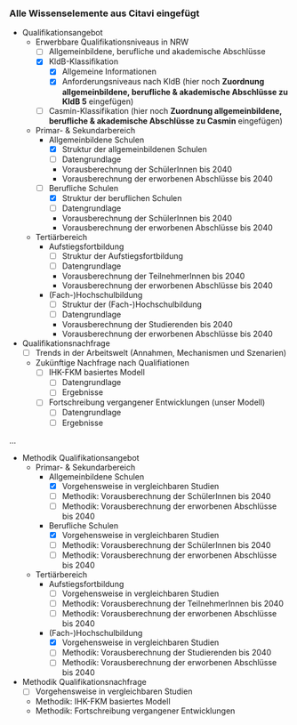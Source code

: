 ### Alle Wissenselemente aus Citavi eingefügt
- Qualifikationsangebot
    - Erwerbbare Qualifikationsniveaus in NRW
        - [ ] Allgemeinbildene, berufliche und akademische Abschlüsse
        - [x] KldB-Klassifikation
            - [x] Allgemeine Informationen
            - [x] Anforderungsniveaus nach KldB (hier noch **Zuordnung allgemeinbildene, berufliche & akademische Abschlüsse zu KldB 5** eingefügen)
        - [ ] Casmin-Klassifikation (hier noch **Zuordnung allgemeinbildene, berufliche & akademische Abschlüsse zu Casmin** eingefügen)
    - Primar- & Sekundarbereich
        - Allgemeinbildene Schulen
            - [x] Struktur der allgemeinbildenen Schulen
            - [ ] Datengrundlage
            - Vorausberechnung der SchülerInnen bis 2040
            - Vorausberechnung der erworbenen Abschlüsse bis 2040
        - [ ] Berufliche Schulen
            - [x] Struktur der beruflichen Schulen
            - [ ] Datengrundlage
            - Vorausberechnung der SchülerInnen bis 2040
            - Vorausberechnung der erworbenen Abschlüsse bis 2040
    - Tertiärbereich
        - Aufstiegsfortbildung
            - [ ] Struktur der Aufstiegsfortbildung
            - [ ] Datengrundlage
            - Vorausberechnung der TeilnehmerInnen bis 2040
            - Vorausberechnung der erworbenen Abschlüsse bis 2040 
        - (Fach-)Hochschulbildung
            - [ ] Struktur der (Fach-)Hochschulbildung
            - [ ] Datengrundlage
            - Vorausberechnung der Studierenden bis 2040
            - Vorausberechnung der erworbenen Abschlüsse bis 2040     
- Qualifikationsnachfrage
    - [ ] Trends in der Arbeitswelt (Annahmen, Mechanismen und Szenarien)
    - Zukünftige Nachfrage nach Qualifiationen
        - [ ] IHK-FKM basiertes Modell
            - [ ] Datengrundlage
            - [ ] Ergebnisse
        - [ ] Fortschreibung vergangener Entwicklungen (unser Modell)
            - [ ] Datengrundlage
            - [ ] Ergebnisse

...

- Methodik Qualifikationsangebot
    - Primar- & Sekundarbereich
        - Allgemeinbildene Schulen
            - [x] Vorgehensweise in vergleichbaren Studien
            - [ ] Methodik: Vorausberechnung der SchülerInnen bis 2040
            - [ ] Methodik: Vorausberechnung der erworbenen Abschlüsse bis 2040
        - Berufliche Schulen
            - [x] Vorgehensweise in vergleichbaren Studien
            - [ ] Methodik: Vorausberechnung der SchülerInnen bis 2040
            - [ ] Methodik: Vorausberechnung der erworbenen Abschlüsse bis 2040
    - Tertiärbereich
        - Aufstiegsfortbildung
            - [ ] Vorgehensweise in vergleichbaren Studien
            - [ ] Methodik: Vorausberechnung der TeilnehmerInnen bis 2040
            - [ ] Methodik: Vorausberechnung der erworbenen Abschlüsse bis 2040
        - (Fach-)Hochschulbildung
            - [x] Vorgehensweise in vergleichbaren Studien
            - [ ] Methodik: Vorausberechnung der Studierenden bis 2040
            - [ ] Methodik: Vorausberechnung der erworbenen Abschlüsse bis 2040
- Methodik Qualifikationsnachfrage
    - [ ] Vorgehensweise in vergleichbaren Studien
    - Methodik: IHK-FKM basiertes Modell
    - Methodik: Fortschreibung vergangener Entwicklungen

